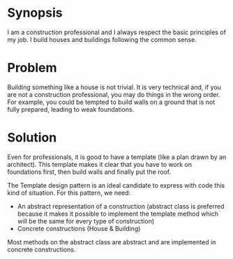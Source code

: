 # Synopsis

I am a construction professional and I always respect the basic principles of my job. I build houses and buildings following the common sense.

# Problem

Building something like a house is not trivial. It is very technical and, if you are not a construction professional, you may do things in the wrong order. For example, you could be tempted to build walls on a ground that is not fully prepared, leading to weak foundations.

# Solution

Even for professionals, it is good to have a template (like a plan drawn by an architect). This template makes it clear that you have to work on foundations first, then build walls and finally put the roof.

The Template design pattern is an ideal candidate to express with code this kind of situation. For this pattern, we need:

  * An abstract representation of a construction (abstract class is preferred because it makes it possible to implement the template method which will be the same for every type of construction)
  * Concrete constructions (House & Building)

Most methods on the abstract class are abstract and are implemented in concrete constructions.
